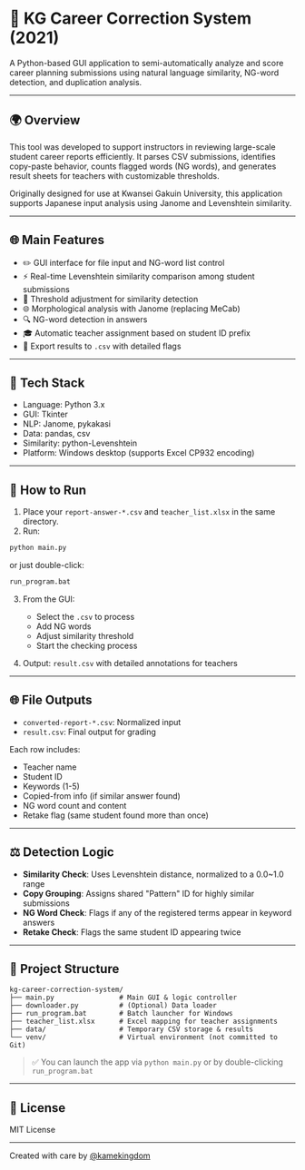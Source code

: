 # 🔢 KG Career Correction System (2021)

A Python-based GUI application to semi-automatically analyze and score career planning submissions using natural language similarity, NG-word detection, and duplication analysis.

---

## 🌍 Overview

This tool was developed to support instructors in reviewing large-scale student career reports efficiently. It parses CSV submissions, identifies copy-paste behavior, counts flagged words (NG words), and generates result sheets for teachers with customizable thresholds.

Originally designed for use at Kwansei Gakuin University, this application supports Japanese input analysis using Janome and Levenshtein similarity.

---

## 🌐 Main Features

- ✏️ GUI interface for file input and NG-word list control
- ⚡ Real-time Levenshtein similarity comparison among student submissions
- 🔢 Threshold adjustment for similarity detection
- 🌐 Morphological analysis with Janome (replacing MeCab)
- 🔍 NG-word detection in answers
- 🎓 Automatic teacher assignment based on student ID prefix
- 📎 Export results to `.csv` with detailed flags

---

## 📄 Tech Stack

- Language: Python 3.x
- GUI: Tkinter
- NLP: Janome, pykakasi
- Data: pandas, csv
- Similarity: python-Levenshtein
- Platform: Windows desktop (supports Excel CP932 encoding)

---

## 🚀 How to Run

1. Place your `report-answer-*.csv` and `teacher_list.xlsx` in the same directory.
2. Run:

```bash
python main.py
```

or just double-click:
```bash
run_program.bat
```

3. From the GUI:
   - Select the `.csv` to process
   - Add NG words
   - Adjust similarity threshold
   - Start the checking process

4. Output: `result.csv` with detailed annotations for teachers

---

## 🌐 File Outputs

- `converted-report-*.csv`: Normalized input
- `result.csv`: Final output for grading

Each row includes:
- Teacher name
- Student ID
- Keywords (1-5)
- Copied-from info (if similar answer found)
- NG word count and content
- Retake flag (same student found more than once)

---

## ⚖️ Detection Logic

- **Similarity Check**: Uses Levenshtein distance, normalized to a 0.0~1.0 range
- **Copy Grouping**: Assigns shared "Pattern" ID for highly similar submissions
- **NG Word Check**: Flags if any of the registered terms appear in keyword answers
- **Retake Check**: Flags the same student ID appearing twice

---

## 📁 Project Structure

```
kg-career-correction-system/
├── main.py                # Main GUI & logic controller
├── downloader.py          # (Optional) Data loader
├── run_program.bat        # Batch launcher for Windows
├── teacher_list.xlsx      # Excel mapping for teacher assignments
├── data/                  # Temporary CSV storage & results
└── venv/                  # Virtual environment (not committed to Git)
```

> ✅ You can launch the app via `python main.py` or by double-clicking `run_program.bat`

---

## 📄 License

MIT License

---

Created with care by [@kamekingdom](https://github.com/kamekingdom)
